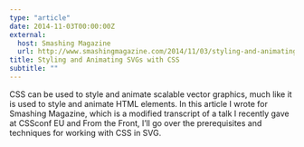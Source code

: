 ```yaml
---
type: "article"
date: 2014-11-03T00:00:00Z
external:
  host: Smashing Magazine
  url: http://www.smashingmagazine.com/2014/11/03/styling-and-animating-svgs-with-css/
title: Styling and Animating SVGs with CSS
subtitle: ""
---
```


<p class="size-2x">
	CSS can be used to style and animate scalable vector graphics, much like it is used to style and animate HTML elements. In this article I wrote for Smashing Magazine, which is a modified transcript of a talk I recently gave at CSSconf EU and From the Front, I’ll go over the prerequisites and techniques for working with CSS in SVG.
</p>